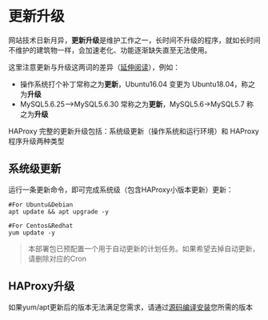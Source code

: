 # 更新升级

网站技术日新月异，**更新升级**是维护工作之一，长时间不升级的程序，就如长时间不维护的建筑物一样，会加速老化、功能逐渐缺失直至无法使用。  

这里注意更新与升级这两词的差异（[延伸阅读](https://support.websoft9.com/docs/faq/zh/tech-upgrade.html#更新-vs-升级)），例如：
- 操作系统打个补丁常称之为**更新**，Ubuntu16.04 变更为 Ubuntu18.04，称之为**升级**
- MySQL5.6.25-->MySQL5.6.30 常称之为**更新**，MySQL5.6->MySQL5.7 称之为**升级**

HAProxy 完整的更新升级包括：系统级更新（操作系统和运行环境）和 HAProxy 程序升级两种类型

## 系统级更新

运行一条更新命令，即可完成系统级（包含HAProxy小版本更新）更新：

``` shell
#For Ubuntu&Debian
apt update && apt upgrade -y

#For Centos&Redhat
yum update -y
```
> 本部署包已预配置一个用于自动更新的计划任务。如果希望去掉自动更新，请删除对应的Cron


## HAProxy升级

如果yum/apt更新后的版本无法满足您需求，请通过[源码编译安装](https://github.com/haproxy/haproxy/blob/master/INSTALL)您所需的版本
